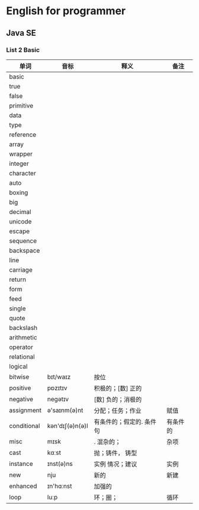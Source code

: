 # English for programmer
## Java SE 
### List 2 Basic

|单词|音标|释义|备注|
|---|---|---|---|
|basic||||
|true||||
|false||||121312
|primitive||||
|data||||
|type||||
|reference||||
|array||||
|wrapper||||
|integer||||
|character||||
|auto||||
|boxing||||
|big|| ||
|decimal||||
|unicode||||
|escape||||
|sequence||||
|backspace||||
|line||||
|carriage||||
|return| |||
|form||||
|feed||||     
|single||||
|quote||||
|backslash||||
|arithmetic||||
|operator||||
|relational||||     
|logical||||
|bitwise|bɪt/waɪz|按位||
|positive|pɒzɪtɪv|积极的；[数] 正的||
|negative|negətɪv| [数] 负的；消极的||
|assignment|ə'saɪnm(ə)nt|分配；任务；作业|赋值|
|conditional|kən'dɪʃ(ə)n(ə)l| 有条件的；假定的. 条件句|有条件的|
|misc|mɪsk|. 混杂的；|杂项|
|cast|kɑːst|抛；铸件， 铸型||
|instance|ɪnst(ə)ns| 实例 情况；建议|实例|
|new|nju|新的|新建|
|enhanced|ɪn'hɑːnst|加强的||
|loop|luːp|环；圈；|循环|